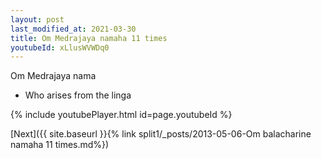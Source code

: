 ```yaml
---
layout: post
last_modified_at: 2021-03-30
title: Om Medrajaya namaha 11 times
youtubeId: xLlusWVWDq0
---
```

 
 
Om Medrajaya nama 
 
 -  Who arises from the linga 
 
  
 
  
 
 
 
 
 
 


{% include youtubePlayer.html id=page.youtubeId %}
 
[Next]({{ site.baseurl }}{% link  split1/_posts/2013-05-06-Om balacharine namaha 11 times.md%})
 

